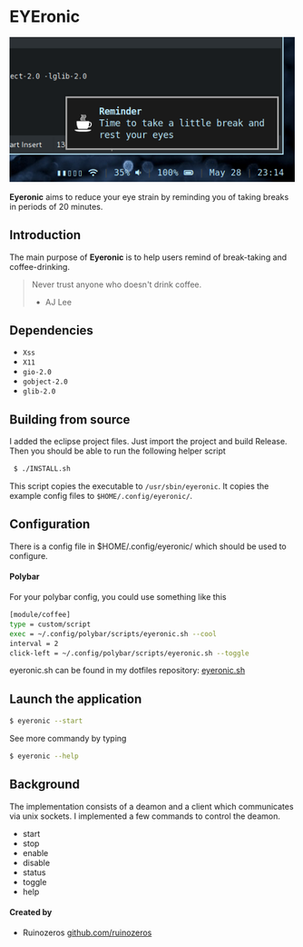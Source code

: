 # EYEronic

![notificationf](https://raw.githubusercontent.com/ruinozeros/eyeronic/master/img/2019-05-28-23%3A14%3A27.png)

**Eyeronic** aims to reduce your eye strain by reminding you of taking breaks 
in periods of 20 minutes.

## Introduction

The main purpose of **Eyeronic** is to help users remind of break-taking and coffee-drinking.

> Never trust anyone who doesn't drink coffee.
> - AJ Lee


## Dependencies

- `Xss`
- `X11`
- `gio-2.0`
- `gobject-2.0`
- `glib-2.0`

## Building from source

I added the eclipse project files. Just import the project and build Release.
Then you should be able to run the following helper script

 ~~~ sh
  $ ./INSTALL.sh
 ~~~

This script copies the executable to `/usr/sbin/eyeronic`. It copies the example
config files to `$HOME/.config/eyeronic/`.

## Configuration
 
There is a config file in $HOME/.config/eyeronic/ which should be used to configure.

#### Polybar

For your polybar config, you could use something like this

~~~ sh
[module/coffee]
type = custom/script
exec = ~/.config/polybar/scripts/eyeronic.sh --cool
interval = 2
click-left = ~/.config/polybar/scripts/eyeronic.sh --toggle
~~~

eyeronic.sh can be found in my dotfiles repository:
[eyeronic.sh](https://github.com/ruinozeros/dotfiles/blob/master/polybar/scripts/eyeronic.sh)


## Launch the application
 
  ~~~ sh
  $ eyeronic --start
  ~~~
  
 See more commandy by typing
 
  ~~~ sh
  $ eyeronic --help
  ~~~
  
## Background

The implementation consists of a deamon and a client which communicates via unix sockets. I implemented a few commands to control the deamon.
- start
- stop
- enable
- disable
- status
- toggle
- help

#### Created by
* Ruinozeros [github.com/ruinozeros](http://github.com/ruinozeros/)

